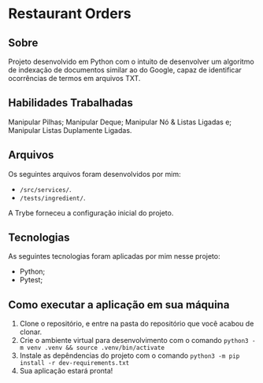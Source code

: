 # Restaurant Orders

## Sobre
Projeto desenvolvido em Python com o intuito de desenvolver um algoritmo de indexação de documentos similar ao do Google, capaz de identificar ocorrências de termos em arquivos TXT.

## Habilidades Trabalhadas
Manipular Pilhas;
Manipular Deque;
Manipular Nó & Listas Ligadas e;
Manipular Listas Duplamente Ligadas.

## Arquivos
Os seguintes arquivos foram desenvolvidos por mim:

- `/src/services/`.
- `/tests/ingredient/`.

A Trybe forneceu a configuração inicial do projeto.

## Tecnologias
As seguintes tecnologias foram aplicadas por mim nesse projeto:
- Python;
- Pytest;

## Como executar a aplicação em sua máquina

1. Clone o repositório, e entre na pasta do repositório que você acabou de clonar.
2. Crie o ambiente virtual para desenvolvimento com o comando `python3 -m venv .venv && source .venv/bin/activate`
3. Instale as depêndencias do projeto com o comando `python3 -m pip install -r dev-requirements.txt`
4. Sua aplicação estará pronta!
